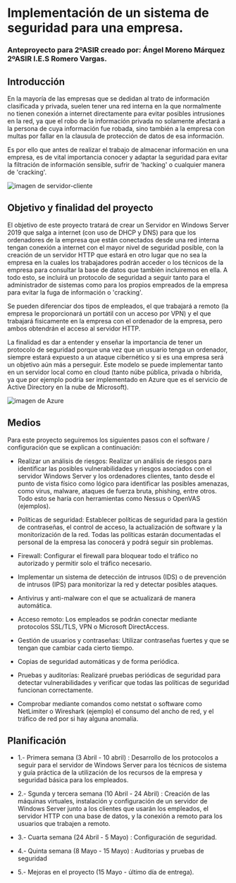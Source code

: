 # Implementación de un sistema de seguridad para una empresa.
### Anteproyecto para 2ºASIR creado por: Ángel Moreno Márquez 2ºASIR I.E.S Romero Vargas.

## Introducción

En la mayoría de las empresas que se dedidan al trato de información clasificada y privada, suelen tener una red interna en la que normalmente no tienen conexión a internet directamente para evitar posibles intrusiones en la red, ya que el robo de la información privada no solamente afectará a la persona de cuya información fue robada, sino también a la empresa con multas por fallar en la clausula de protección de datos de esa información.

Es por ello que antes de realizar el trabajo de almacenar información en una empresa, es de vital importancia conocer y adaptar la seguridad para evitar la filtración de información sensible, sufrir de 'hacking' o cualquier manera de 'cracking'.

![imagen de servidor-cliente](https://psp.codeandcoke.com/_media/apuntes:clienteservidor.jpg)

## Objetivo y finalidad del proyecto

El objetivo de este proyecto tratará de crear un Servidor en Windows Server 2019 que salga a internet (con uso de DHCP y DNS) para que los ordenadores de la empresa que están conectados desde una red interna tengan conexión a internet con el mayor nivel de seguridad posible, con la creación de un servidor HTTP que estará en otro lugar que no sea la empresa en la cuales los trabajadores podrán acceder o los técnicos de la empresa para consultar la base de datos que también incluiremos en ella. A todo esto, se incluirá un protocolo de seguridad a seguir tanto para el administrador de sistemas como para los propios empreados de la empresa para evitar la fuga de información o 'cracking'.

Se pueden diferenciar dos tipos de empleados, el que trabajará a remoto (la empresa le proporcionará un portátil con un acceso por VPN) y el que trabajará fisicamente en la empresa con el ordenador de la empresa, pero ambos obtendrán el acceso al servidor HTTP.

La finalidad es dar a entender y enseñar la importancia de tener un protocolo de seguridad porque una vez que un usuario tenga un ordenador, siempre estará expuesto a un ataque cibernético y si es una empresa será un objetivo aún más a perseguir. Este modelo se puede implementar tanto en un servidor local como en cloud (tanto núbe pública, privada o híbrida, ya que por ejemplo podría ser implementado en Azure que es el servicio de Active Directory en la nube de Microsoft).

![imagen de Azure](https://upload.wikimedia.org/wikipedia/commons/thumb/a/a8/Microsoft_Azure_Logo.svg/2560px-Microsoft_Azure_Logo.svg.png)

## Medios

Para este proyecto seguiremos los siguientes pasos con el software / configuración que se explican a continuación:

+ Realizar un análisis de riesgos: Realizar un análisis de riesgos para identificar las posibles vulnerabilidades y riesgos asociados con el servidor Windows Server y los ordenadores clientes, tanto desde el punto de vista físico como lógico para identificar las posibles amenazas, como virus, malware, ataques de fuerza bruta, phishing, entre otros. Todo esto se haría con herramientas como Nessus o OpenVAS (ejemplos).

+ Políticas de seguridad: Establecer políticas de seguridad para la gestión de contraseñas, el control de acceso, la actualización de software y la monitorización de la red. Todas las políticas estarán documentadas el personal de la empresa las conocerá y podrá seguir sin problemas.

+ Firewall: Configurar el firewall para bloquear todo el tráfico no autorizado y permitir solo el tráfico necesario. 

+ Implementar un sistema de detección de intrusos (IDS) o de prevención de intrusos (IPS) para monitorizar la red y detectar posibles ataques.

+ Antivirus y anti-malware con el que se actualizará de manera automática.

+ Acceso remoto: Los empleados se podrán conectar mediante protocolos SSL/TLS, VPN o Microsoft DirectAccess.

+ Gestión de usuarios y contraseñas: Utilizar contraseñas fuertes y que se tengan que cambiar cada cierto tiempo.

+ Copias de seguridad automáticas y de forma periódica.

+ Pruebas y auditorías: Realizaré pruebas periódicas de seguridad para detectar vulnerabilidades y verificar que todas las políticas de seguridad funcionan correctamente.

+ Comprobar mediante comandos como netstat o software como NetLimiter o Wireshark (ejemplo) el consumo del ancho de red, y el tráfico de red por si hay alguna anomalía.


## Planificación 

+ 1.- Primera semana (3 Abril - 10 abril) : Desarrollo de los protocolos a seguir para el servidor de Windows Server para los técnicos de sistema y guía práctica de la utilización de los recursos de la empresa y seguridad básica para los empleados.

+ 2.- Sgunda y tercera semana (10 Abril - 24 Abril) : Creación de las máquinas virtuales, instalación y configuración de un servidor de Windows Server junto a los clientes que usarán los empleados, el servidor HTTP con una base de datos, y la conexión a remoto para los usuarios que trabajen a remoto.

+ 3.- Cuarta semana (24 Abril - 5 Mayo) : Configuración de seguridad.

+ 4.- Quinta semana (8 Mayo - 15 Mayo) : Auditorias y pruebas de seguridad

+ 5.- Mejoras en el proyecto (15 Mayo - último día de entrega).









